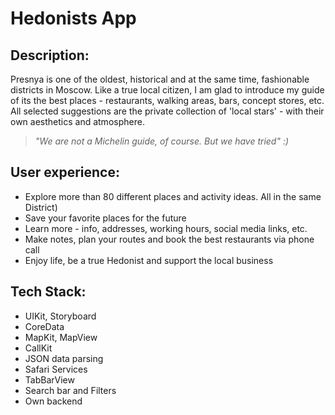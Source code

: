# Hedonists App

## Description:
Presnya is one of the oldest, historical and at the same time, fashionable districts in Moscow. Like a true local citizen, I am glad to introduce my guide of its the best places - restaurants, walking areas, bars, concept stores, etc. All selected suggestions are the private collection of 'local stars' - with their own aesthetics and atmosphere. 

> *"We are not a Michelin guide, of course. But we have tried" :)*

## User experience:
- Explore more than 80 different places and activity ideas. All in the same District)
- Save your favorite places for the future
- Learn more - info, addresses, working hours, social media links, etc.
- Make notes, plan your routes and book the best restaurants via phone call
- Enjoy life, be a true Hedonist and support the local business

## Tech Stack:
- UIKit, Storyboard
- CoreData
- MapKit, MapView 
- CallKit
- JSON data parsing
- Safari Services
- TabBarView
- Search bar and Filters
- Own backend
